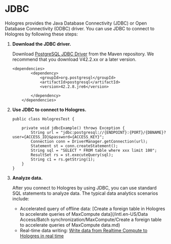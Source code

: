 # JDBC

Hologres provides the Java Database Connectivity \(JDBC\) or Open Database Connectivity \(ODBC\) driver. You can use JDBC to connect to Hologres by following these steps:

1.  **Download the JDBC driver.**

    Download [PostgreSQL JDBC Driver](https://mvnrepository.com/artifact/org.postgresql/postgresql) from the Maven repository. We recommend that you download V42.2.xx or a later version.

    ```
    <dependencies>
            <dependency>
                <groupId>org.postgresql</groupId>
                <artifactId>postgresql</artifactId>
                <version>42.2.8.jre6</version> 
    
            </dependency>
        </dependencies>
    ```

2.  **Use JDBC to connect to Hologres.**

    ```
    public class HologresTest {
    
        private void jdbcExample() throws Exception {
            String url = "jdbc:postgresql://{ENDPOINT}:{PORT}/{DBNAME}? user={ACCESS_ID}&password={ACCESS_KEY}";
            Connection conn = DriverManager.getConnection(url);
            Statement st = conn.createStatement();
            String sql = "SELECT * FROM table where xxx limit 100";
            ResultSet rs = st.executeQuery(sql);
            String c1 = rs.getString(1);
        }
    }
    ```

3.  **Analyze data.**

    After you connect to Hologres by using JDBC, you can use standard SQL statements to analyze data. The typical data analytics scenarios include:

    -   Accelerated query of offline data: [Create a foreign table in Hologres to accelerate queries of MaxCompute data](/intl.en-US/Data Access/Batch synchronization/MaxCompute/Create a foreign table to accelerate queries of MaxCompute data.md)
    -   Real-time data writing: [Write data from Realtime Compute to Hologres in real time]()

